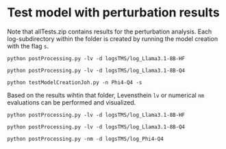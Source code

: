 # Test model with perturbation results
Note that allTests.zip contains results for the perturbation analysis. Each log-subdirectory within the folder is created by running the model creation with the flag `s`.

`python postProcessing.py -lv -d logsTMS/log_Llama3.1-8B-HF`

`python postProcessing.py -lv -d logsTMS/log_Llama3.1-8B-Q4`

`python testModelCreationJoh.py -n Phi4-Q4 -s`


Based on the results wihtin that folder, Levensthein `lv` or numerical `nm` evaluations can be performed and visualized.

`python postProcessing.py -lv -d logsTMS/log_Llama3.1-8B-HF`

`python postProcessing.py -lv -d logsTMS/log_Llama3.1-8B-Q4`

`python postProcessing.py -nm -d logsTMS/log_Phi4-Q4`
